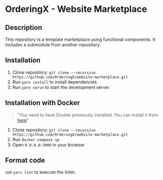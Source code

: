 # OrderingX - Website Marketplace

## Description

This repository is a template marketplace using functional components. It includes a submodule from another repository.

## Installation

1. Clone repository: `git clone —-recursive https://github.com/OrderingX/website-marketplace.git`
2. Run `yarn install` to install dependencies
3. Run `yarn serve` to start the development server

## Installation with Docker
> "You need to have Docker previously installed. You can install it from [here](https://docs.docker.com/engine/install/)"

1. Clone repository: `git clone —-recursive https://github.com/OrderingX/website-marketplace.git`
2. Run `docker-compose up`
3. Open `0.0.0.0:3000` in your browser

## Format code

run `yarn lint` to execute the linter.
